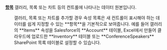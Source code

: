 [**항목**](../controls/properties-core.md) 갤러리, 목록 또는 차트 등의 컨트롤에 나타나는 데이터 원본입니다.

<p style="margin-left: 2.0em">갤러리, 목록 또는 차트를 추가할 경우 속성 목록은 새 컨트롤이 표시해야 하는 데이터를 쉽게 지정할 수 있는 **항목**을 기본적으로 보여줍니다. 예를 들어 갤러리의 **Items** 속성을 Salesforce의 **Account** 테이블, Excel에서 만들어 클라우드에 업로드한 **Inventory** 테이블 또는 **ConferenceSpeakers** SharePoint 목록 테이블로 설정할 수 있습니다.

